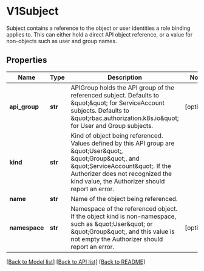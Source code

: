 # V1Subject

Subject contains a reference to the object or user identities a role binding applies to.  This can either hold a direct API object reference, or a value for non-objects such as user and group names.
## Properties
Name | Type | Description | Notes
------------ | ------------- | ------------- | -------------
**api_group** | **str** | APIGroup holds the API group of the referenced subject. Defaults to \&quot;\&quot; for ServiceAccount subjects. Defaults to \&quot;rbac.authorization.k8s.io\&quot; for User and Group subjects. | [optional] 
**kind** | **str** | Kind of object being referenced. Values defined by this API group are \&quot;User\&quot;, \&quot;Group\&quot;, and \&quot;ServiceAccount\&quot;. If the Authorizer does not recognized the kind value, the Authorizer should report an error. | 
**name** | **str** | Name of the object being referenced. | 
**namespace** | **str** | Namespace of the referenced object.  If the object kind is non-namespace, such as \&quot;User\&quot; or \&quot;Group\&quot;, and this value is not empty the Authorizer should report an error. | [optional] 

[[Back to Model list]](../README.md#documentation-for-models) [[Back to API list]](../README.md#documentation-for-api-endpoints) [[Back to README]](../README.md)


